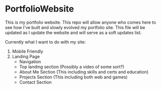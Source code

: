 # PortfolioWebsite
This is my portfolio website. This repo will allow anyone who comes here to see how I've built and slowly evolved my portfolio site. 
This file will be updated as I update the website and will serve as a soft updates list.


Currently what I want to do with my site:
1. Mobile Friendly
2. Landing Page
    - Navigation
    - Top landing section (Possibly a video of some sort?)
    - About Me Section (This including skills and certs and education)
    - Projects Section (This including both web and games)
    - Contact Section
    
